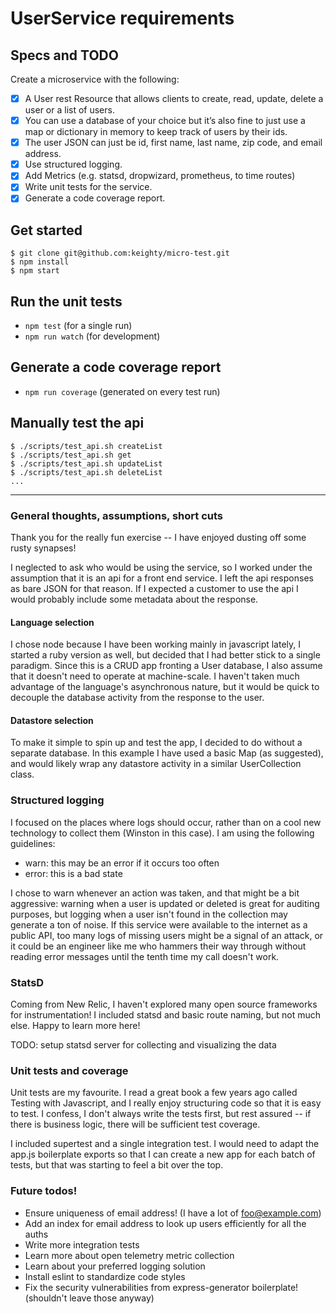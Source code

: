 # UserService requirements

## Specs and TODO

Create a microservice with the following:

- [x] A User rest Resource that allows clients to create, read, update, delete a user or a list of users.
- [x] You can use a database of your choice but it’s also fine to just use a map or dictionary in memory to keep track of users by their ids.
- [x] The user JSON can just be id, first name, last name, zip code, and email address.
- [x] Use structured logging.
- [x] Add Metrics (e.g. statsd, dropwizard, prometheus, to time routes)
- [x] Write unit tests for the service.
- [x] Generate a code coverage report.

## Get started

```
$ git clone git@github.com:keighty/micro-test.git
$ npm install
$ npm start
```

## Run the unit tests

- `npm test` (for a single run)
- `npm run watch` (for development)

## Generate a code coverage report

- `npm run coverage` (generated on every test run)

## Manually test the api

```
$ ./scripts/test_api.sh createList
$ ./scripts/test_api.sh get
$ ./scripts/test_api.sh updateList
$ ./scripts/test_api.sh deleteList
...
```

---

### General thoughts, assumptions, short cuts

Thank you for the really fun exercise -- I have enjoyed dusting off some rusty synapses!

I neglected to ask who would be using the service, so I worked under the assumption that it is an api for a front end service. I left the api responses as bare JSON for that reason. If I expected a customer to use the api I would probably include some metadata about the response.

#### Language selection

I chose node because I have been working mainly in javascript lately, I started a ruby version as well, but decided that I had better stick to a single paradigm. Since this is a CRUD app fronting a User database, I also assume that it doesn't need to operate at machine-scale. I haven't taken much advantage of the language's asynchronous nature, but it would be quick to decouple the database activity from the response to the user.

#### Datastore selection

To make it simple to spin up and test the app, I decided to do without a separate database. In this example I have used a basic Map (as suggested), and would likely wrap any datastore activity in a similar UserCollection class.

### Structured logging

I focused on the places where logs should occur, rather than on a cool new technology to collect them (Winston in this case). I am using the following guidelines:

- warn: this may be an error if it occurs too often
- error: this is a bad state

I chose to warn whenever an action was taken, and that might be a bit aggressive: warning when a user is updated or deleted is great for auditing purposes, but logging when a user isn't found in the collection may generate a ton of noise. If this service were available to the internet as a public API, too many logs of missing users might be a signal of an attack, or it could be an engineer like me who hammers their way through without reading error messages until the tenth time my call doesn't work.

### StatsD

Coming from New Relic, I haven't explored many open source frameworks for instrumentation! I included statsd and basic route naming, but not much else. Happy to learn more here!

TODO: setup statsd server for collecting and visualizing the data

### Unit tests and coverage

Unit tests are my favourite. I read a great book a few years ago called Testing with Javascript, and I really enjoy structuring code so that it is easy to test. I confess, I don't always write the tests first, but rest assured -- if there is business logic, there will be sufficient test coverage.

I included supertest and a single integration test. I would need to adapt the app.js boilerplate exports so that I can create a new app for each batch of tests, but that was starting to feel a bit over the top.

### Future todos!

- Ensure uniqueness of email address! (I have a lot of foo@example.com)
- Add an index for email address to look up users efficiently for all the auths
- Write more integration tests
- Learn more about open telemetry metric collection
- Learn about your preferred logging solution
- Install eslint to standardize code styles
- Fix the security vulnerabilities from express-generator boilerplate! (shouldn't leave those anyway)
